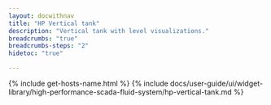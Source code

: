 ```yaml
---
layout: docwithnav
title: "HP Vertical tank"
description: "Vertical tank with level visualizations."
breadcrumbs: "true"
breadcrumbs-steps: "2"
hidetoc: "true"

---
```

{% include get-hosts-name.html %}
{% include docs/user-guide/ui/widget-library/high-performance-scada-fluid-system/hp-vertical-tank.md %}
